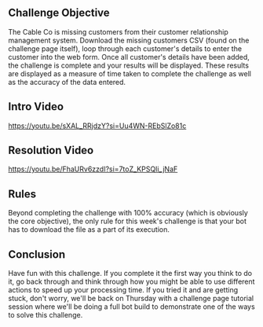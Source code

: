 ## Challenge Objective

The Cable Co is missing customers from their customer relationship management system. Download the missing customers CSV (found on the challenge page itself), loop through each customer's details to enter the customer into the web form. Once all customer's details have been added, the challenge is complete and your results will be displayed. These results are displayed as a measure of time taken to complete the challenge as well as the accuracy of the data entered.

## Intro Video

https://youtu.be/sXAL_RRjdzY?si=Uu4WN-REbSlZo81c


## Resolution Video

https://youtu.be/FhaURv6zzdI?si=7toZ_KPSQIi_jNaF

## Rules
 
Beyond completing the challenge with 100% accuracy (which is obviously the core objective), the only rule for this week's challenge is that your bot has to download the file as a part of its execution.


## Conclusion
 
Have fun with this challenge. If you complete it the first way you think to do it, go back through and think through how you might be able to use different actions to speed up your processing time. If you tried it and are getting stuck, don't worry, we'll be back on Thursday with a challenge page tutorial session where we'll be doing a full bot build to demonstrate one of the ways to solve this challenge.